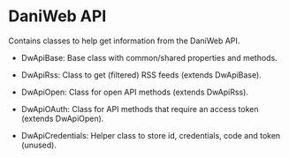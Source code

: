 DaniWeb API
===========

Contains classes to help get information from the DaniWeb API.

- DwApiBase: Base class with common/shared properties and methods.
- DwApiRss: Class to get (filtered) RSS feeds (extends DwApiBase).
- DwApiOpen: Class for open API methods (extends DwApiRss).
- DwApiOAuth: Class for API methods that require an access token (extends DwApiOpen).

- DwApiCredentials: Helper class to store id, credentials, code and token (unused).
